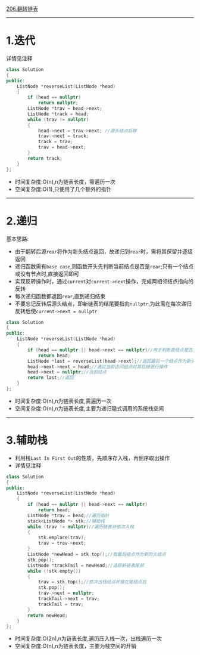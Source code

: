 [206.翻转链表](https://leetcode-cn.com/problems/reverse-linked-list/)
 
***
 
# 1.迭代
 
 详情见注释
 
```cpp
class Solution
{
public:
    ListNode *reverseList(ListNode *head)
    {
        if (head == nullptr)
            return nullptr;
        ListNode *trav = head->next;
        ListNode *track = head;
        while (trav != nullptr)
        {
            head->next = trav->next; //源头结点后移
            trav->next = track;
            track = trav;
            trav = head->next;
        }
        return track;
    }
};
```
 
- 时间复杂度:O(n),n为链表长度，需遍历一次
- 空间复杂度:O(1),只使用了几个额外的指针

***

# 2.递归
基本思路:
- 由于翻转后源`rear`将作为新头结点返回，故递归到`rear`时，需将其保留并逐级返回
- 递归函数需有`base case`,则函数开头先判断当前结点是否是`rear`;只有一个结点或没有节点时,直接返回即可
- 实现反转操作时，通过`current`对`current->next`操作，完成两相邻结点指向的反转
- 每次递归函数都返回`rear`,直到递归结束
- 不要忘记反转后源头结点，即新链表的结尾要指向`nullptr`,为此需在每次递归反转后使`current->next = nullptr`


```cpp
class Solution
{
public:
    ListNode *reverseList(ListNode *head)
    {
        if (head == nullptr || head->next == nullptr)//用于判断首结点是否为空、是否到达尾结点
            return head;
        ListNode *last = reverseList(head->next);//返回最后一个结点作为新头结点
        head->next->next = head;//通过当前访问结点对其后继进行操作
        head->next = nullptr;//当前结点
        return last;//返回
    }
};
```
 
- 时间复杂度:O(n),n为链表长度,需遍历一次
- 空间复杂度:O(n),n为链表长度,主要为递归隐式调用的系统栈空间

***

# 3.辅助栈

- 利用栈`Last In First Out`的性质，先顺序存入栈，再倒序取出操作
- 详情见注释

```cpp
class Solution
{
public:
    ListNode *reverseList(ListNode *head)
    {
        if (head == nullptr || head->next == nullptr)
            return head;
        ListNode *trav = head;//遍历指针
        stack<ListNode *> stk;//辅助栈
        while (trav != nullptr)//遍历链表并依次入栈
        {
            stk.emplace(trav);
            trav = trav->next;
        }
        ListNode *newHead = stk.top();//取最后结点作为新的头结点
        stk.pop();
        ListNode *trackTail = newHead;//追踪新链表尾部
        while (!stk.empty())
        {
            trav = stk.top();//依次出栈结点并接在尾结点后
            stk.pop();
            trav->next = nullptr;
            trackTail->next = trav;
            trackTail = trav;
        }
        return newHead;
    }
};
```

- 时间复杂度:O(2n),n为链表长度,遍历压入栈一次，出栈遍历一次
- 空间复杂度:O(n),n为链表长度，主要为栈空间的开销
